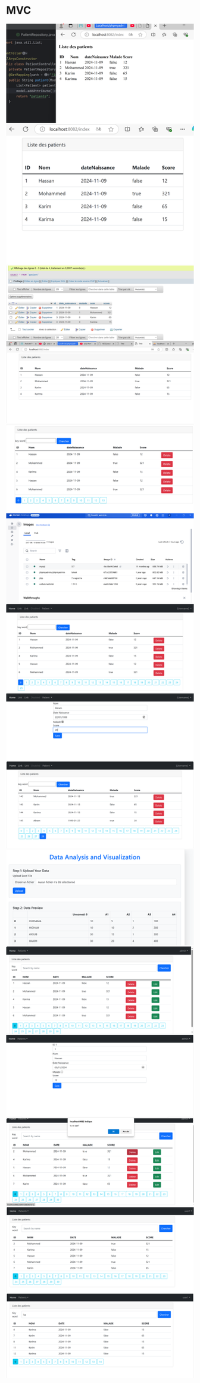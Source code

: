 <h1> MVC </h1>
<img src="Captures/im1.png">
<img src="Captures/im2.png">
<img src="Captures/im3.png">
<img src="Captures/im4.png">
<img src="Captures/im5.png">
<img src="Captures/im6.png">
<img src="Captures/im7.png">
<img src="Captures/im8.png">
<img src="Captures/im9.png">
<img src="Captures/i1.png">
<img src="Captures/i2.png">
<img src="Captures/i3.png">
<img src="Captures/i4.png">
<img src="Captures/i5.png">
<img src="Captures/i6.png">
